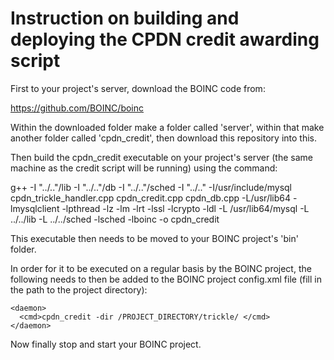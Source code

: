 # Instruction on building and deploying the CPDN credit awarding script

First to your project's server, download the BOINC code from:

https://github.com/BOINC/boinc

Within the downloaded folder make a folder called 'server', within that make another folder called 'cpdn_credit', then download this repository into this.

Then build the cpdn_credit executable on your project's server (the same machine as the credit script will be running) using the command:

g++ -I "../.."/lib -I "../.."/db -I "../.."/sched -I "../.." -I/usr/include/mysql cpdn_trickle_handler.cpp cpdn_credit.cpp cpdn_db.cpp -L/usr/lib64 -lmysqlclient -lpthread -lz -lm -lrt -lssl -lcrypto -ldl -L /usr/lib64/mysql -L ../../lib -L ../../sched -lsched -lboinc -o cpdn_credit

This executable then needs to be moved to your BOINC project's 'bin' folder.

In order for it to be executed on a regular basis by the BOINC project, the following needs to then be added to the BOINC project config.xml file (fill in the path to the project directory):

    <daemon>
      <cmd>cpdn_credit -dir /PROJECT_DIRECTORY/trickle/ </cmd>
    </daemon>
    
Now finally stop and start your BOINC project.
